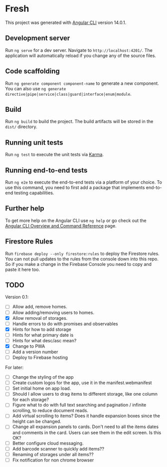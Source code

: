 # Fresh

This project was generated with [Angular CLI](https://github.com/angular/angular-cli) version 14.0.1.

## Development server

Run `ng serve` for a dev server. Navigate to `http://localhost:4201/`. The application will automatically reload if you change any of the source files.

## Code scaffolding

Run `ng generate component component-name` to generate a new component. You can also use `ng generate directive|pipe|service|class|guard|interface|enum|module`.

## Build

Run `ng build` to build the project. The build artifacts will be stored in the `dist/` directory.

## Running unit tests

Run `ng test` to execute the unit tests via [Karma](https://karma-runner.github.io).

## Running end-to-end tests

Run `ng e2e` to execute the end-to-end tests via a platform of your choice. To use this command, you need to first add a package that implements end-to-end testing capabilities.

## Further help

To get more help on the Angular CLI use `ng help` or go check out the [Angular CLI Overview and Command Reference](https://angular.io/cli) page.

## Firestore Rules

Run `firebase deploy --only firestore:rules` to deploy the Firestore rules. You can not pull updates to the rules from the console down into this repo. So if you make a change in the Firebase Console you need to copy and paste it here too.

## TODO

Version 0.1:

- [ ] Allow add, remove homes.
- [ ] Allow adding/removing users to homes.
- [x] Allow removal of storages.
- [ ] Handle errors to do with promises and observables
- [x] Hints for how to add storage
- [ ] Hints for what primary date is
- [ ] Hints for what desc/asc mean?
- [x] Change to PWA
- [ ] Add a version number
- [ ] Deploy to Firebase hosting

For later:

- [ ] Change the styling of the app
- [ ] Create custom logos for the app, use it in the manifest.webmanifest
- [ ] Set initial home on app load.
- [ ] Should I allow users to drag items to different storage, like one column for each storage?
- [ ] Figure what to do with full text searching and pagination / infinite scrolling, to reduce document reads.
- [ ] Add virtual scrolling to items? Does it handle expansion boxes since the height can be changed.
- [ ] Change all expansion panels to cards. Don't need to all the items dates and comments in the card. Users can see them in the edit screen. Is this OK?
- [ ] Better configure cloud messaging.
- [ ] Add barcode scanner to quickly add items??
- [ ] Renaming of storages under all items??
- [ ] Fix notification for non chrome browser
